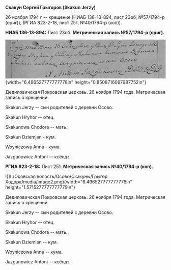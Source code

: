 **Скакун Сергей Грыгоров (Skakun Jerzy)**

26 ноября 1794 г -- крещение (НИАБ 136-13-894, лист 23об, №57/1794-р
(ориг)), (РГИА 823-2-18, лист 251, №40/1794-р (коп)).

**НИАБ 136-13-894:** Лист 23об. **Метрическая запись №57/1794-р
(ориг).**

![](./media/c7b5d9908cc4244ae278a93b9e29d7178cd3468f.png){width="6.496527777777778in"
height="0.8508716097987752in"}

Дедиловичская Покровская церковь. 26 ноября 1794 года. Метрическая
запись о крещении.

Skakun Jerzy -- сын родителей с деревни Осовo.

Skakun Hryhor -- отец.

Skakunowa Chodora -- мать.

Skakun Dziemjan - кум.

Woyniczowa Anna - кума.

Jazgunowicz Antoni -- ксёндз.

**РГИА 823-2-18:** Лист 251. **Метрическая запись №40/1794-р (коп).**

![](./Осовская волость/Осово/Скакуны/Грыгор Ходора/media/image2.png){width="6.496527777777778in"
height="1.5715277777777779in"}

Дедиловичская Покровская церковь. 26 ноября 1794 года. Метрическая
запись о крещении.

Skakun Jerzy -- сын родителей с деревни Осово.

Skakun Hryhor -- отец.

Skakunowa Chodora -- мать.

Skakun Dziemian -- кум.

Woyniczowa Anna -- кума.

Jazgunowicz Antoni -- ксёндз.
